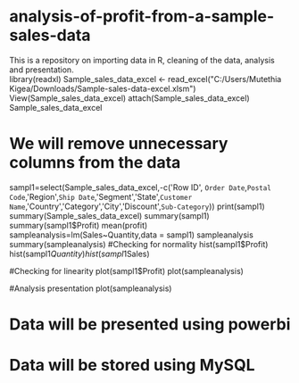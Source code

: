 # analysis-of-profit-from-a-sample-sales-data
This is a repository on importing data in R,  cleaning of the data, analysis and presentation.  
library(readxl)
Sample_sales_data_excel <- read_excel("C:/Users/Mutethia Kigea/Downloads/Sample-sales-data-excel.xlsm")
View(Sample_sales_data_excel)
attach(Sample_sales_data_excel)
Sample_sales_data_excel
# We will remove unnecessary columns from the data
sampl1=select(Sample_sales_data_excel,-c('Row ID', `Order Date`,`Postal Code`,'Region',`Ship Date`,'Segment','State',`Customer Name`,'Country','Category','City','Discount',`Sub-Category`))
print(sampl1)
summary(Sample_sales_data_excel)
summary(sampl1)
summary(sampl1$Profit)
mean(profit)
sampleanalysis=lm(Sales~Quantity,data = sampl1)
sampleanalysis
summary(sampleanalysis)
#Checking for normality
hist(sampl1$Profit)
hist(sampl1$Quantity)
hist(sampl1$Sales)

#Checking for linearity
plot(sampl1$Profit)
plot(sampleanalysis)

#Analysis presentation
plot(sampleanalysis)
# Data will be presented using powerbi 
# Data will be stored using MySQL
